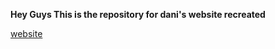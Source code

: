 **Hey Guys This is the repository for dani's website recreated**

[website](https://dani-updated.netlify.app/)

